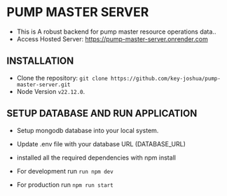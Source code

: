 # PUMP MASTER SERVER

- This is A robust backend for pump master resource operations data..
- Access Hosted Server: https://pump-master-server.onrender.com

## INSTALLATION

- Clone the repository: ```git clone https://github.com/key-joshua/pump-master-server.git```
- Node Version ```v22.12.0```.

## SETUP DATABASE AND RUN APPLICATION

- Setup mongodb database into your local system.
- Update .env file with your database URL (DATABASE_URL)
- installed all the required dependencies with npm install

- For development run ```run npm dev```
- For production run ```npm run start```
